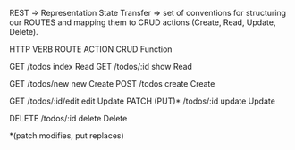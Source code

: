 REST => Representation State Transfer
=> set of conventions for structuring our ROUTES and mapping them to CRUD actions (Create, Read, Update, Delete).

HTTP VERB       ROUTE               ACTION         CRUD Function

GET             /todos              index           Read
GET             /todos/:id          show            Read

GET             /todos/new          new             Create
POST            /todos              create          Create

GET             /todos/:id/edit     edit            Update
PATCH (PUT)*     /todos/:id         update          Update

DELETE          /todos/:id          delete          Delete

*(patch modifies, put replaces)